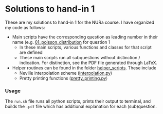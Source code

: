 # Solutions to hand-in 1
These are my solutions to hand-in 1 for the NURa course. I have organized my code as follows:
- Main scripts have the corresponding question as leading number in their name (e.g. [01\_poisson\_distribution](01_poisson_distribution) for question 1
    - In these main scripts, various functions and classes for that script are defined
    - These main scripts run all subquestions without distinction / indication. For distinction, see the PDF file generated through LaTeX.
- Helper routines can be found in the folder [helper\_scripts](helper_scripts). These include
    - Neville interpolation scheme ([interpolation.py](helper_scripts/interpolation.py))
    - Pretty printing functions ([pretty\_printing.py](helper_scripts/pretty_printing.py))


### Usage
The `run.sh` file runs all python scripts, prints their output to terminal, and builds the `.pdf` file which has additional explanation for each (sub)question.
